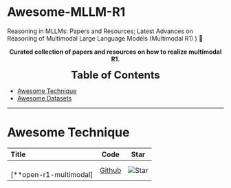 # Awesome-MLLM-R1
Reasoning in MLLMs: Papers and Resources; Latest Advances on Reasoning of Multimodal Large Language Models (Multimodal R1) ) 🍓

<p align="center">
    <b> Curated collection of papers and resources on how to realize multimodal R1.</b>
</p>

<font size=5><center><b> Table of Contents </b> </center></font>
- [Awesome Technique](#awesome-technique)
- [Awesome Datasets](#awesome-datasets)
---

# Awesome Technique
|  Title  |   Code  |   Star   |
|:--------|:--------:|:--------:|
| <br> [**open-r1-multimodal] <br> | [Github](https://github.com/EvolvingLMMs-Lab/open-r1-multimodal) |  ![Star](https://github.com/EvolvingLMMs-Lab/open-r1-multimodal.svg?style=social&label=Star) |

